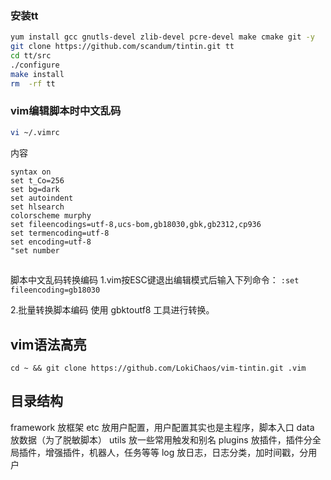 ### 安装tt
```sh
yum install gcc gnutls-devel zlib-devel pcre-devel make cmake git -y
git clone https://github.com/scandum/tintin.git tt
cd tt/src
./configure
make install
rm  -rf tt
```
### vim编辑脚本时中文乱码
```sh
vi ~/.vimrc
```
内容
```
syntax on
set t_Co=256
set bg=dark
set autoindent
set hlsearch
colorscheme murphy
set fileencodings=utf-8,ucs-bom,gb18030,gbk,gb2312,cp936
set termencoding=utf-8
set encoding=utf-8
"set number
```
##
脚本中文乱码转换编码
1.vim按ESC键退出编辑模式后输入下列命令：
` :set fileencoding=gb18030 `

2.批量转换脚本编码
使用 gbktoutf8 工具进行转换。
## vim语法高亮
`cd ~ && git clone https://github.com/LokiChaos/vim-tintin.git .vim`

## 目录结构
framework 放框架
etc 放用户配置，用户配置其实也是主程序，脚本入口
data 放数据（为了脱敏脚本）
utils 放一些常用触发和别名
plugins 放插件，插件分全局插件，增强插件，机器人，任务等等
log 放日志，日志分类，加时间戳，分用户